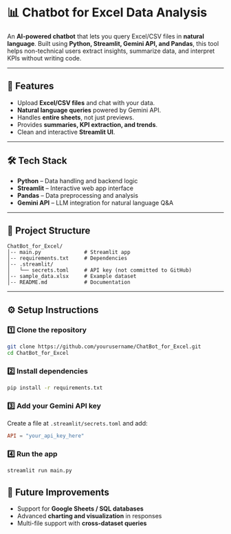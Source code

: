 # 📊 Chatbot for Excel Data Analysis

An **AI-powered chatbot** that lets you query Excel/CSV files in **natural language**.
Built using **Python, Streamlit, Gemini API, and Pandas**, this tool helps non-technical users extract insights, summarize data, and interpret KPIs without writing code.

---

## 🚀 Features

* Upload **Excel/CSV files** and chat with your data.
* **Natural language queries** powered by Gemini API.
* Handles **entire sheets**, not just previews.
* Provides **summaries, KPI extraction, and trends**.
* Clean and interactive **Streamlit UI**.

---

## 🛠️ Tech Stack

* **Python** – Data handling and backend logic
* **Streamlit** – Interactive web app interface
* **Pandas** – Data preprocessing and analysis
* **Gemini API** – LLM integration for natural language Q\&A

---

## 📂 Project Structure

```
ChatBot_for_Excel/
│-- main.py              # Streamlit app
│-- requirements.txt     # Dependencies
│-- .streamlit/
│   └── secrets.toml     # API key (not committed to GitHub)
│-- sample_data.xlsx     # Example dataset
│-- README.md            # Documentation
```

---

## ⚙️ Setup Instructions

### 1️⃣ Clone the repository

```bash
git clone https://github.com/yourusername/ChatBot_for_Excel.git
cd ChatBot_for_Excel
```

### 2️⃣ Install dependencies

```bash
pip install -r requirements.txt
```

### 3️⃣ Add your Gemini API key

Create a file at `.streamlit/secrets.toml` and add:

```toml
API = "your_api_key_here"
```

### 4️⃣ Run the app

```bash
streamlit run main.py
```

## 🔮 Future Improvements

* Support for **Google Sheets / SQL databases**
* Advanced **charting and visualization** in responses
* Multi-file support with **cross-dataset queries**
